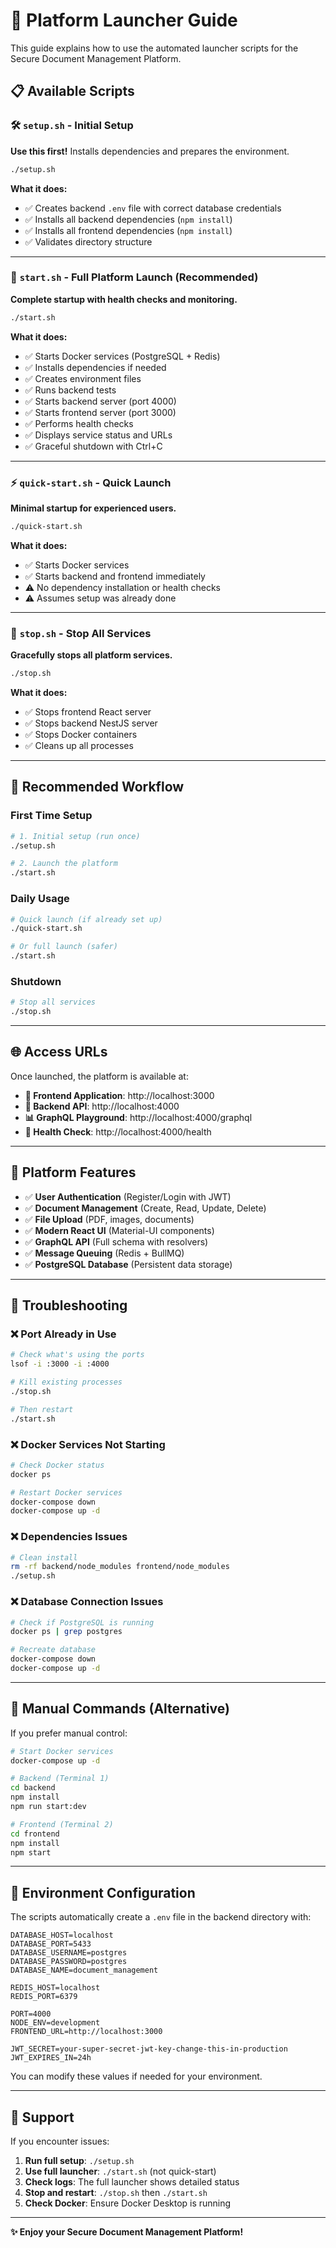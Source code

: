 # 🚀 Platform Launcher Guide

This guide explains how to use the automated launcher scripts for the Secure Document Management Platform.

## 📋 Available Scripts

### 🛠️ `setup.sh` - Initial Setup
**Use this first!** Installs dependencies and prepares the environment.

```bash
./setup.sh
```

**What it does:**
- ✅ Creates backend `.env` file with correct database credentials
- ✅ Installs all backend dependencies (`npm install`)
- ✅ Installs all frontend dependencies (`npm install`)
- ✅ Validates directory structure

---

### 🚀 `start.sh` - Full Platform Launch (Recommended)
**Complete startup with health checks and monitoring.**

```bash
./start.sh
```

**What it does:**
- ✅ Starts Docker services (PostgreSQL + Redis)
- ✅ Installs dependencies if needed
- ✅ Creates environment files
- ✅ Runs backend tests
- ✅ Starts backend server (port 4000)
- ✅ Starts frontend server (port 3000)
- ✅ Performs health checks
- ✅ Displays service status and URLs
- ✅ Graceful shutdown with Ctrl+C

---

### ⚡ `quick-start.sh` - Quick Launch
**Minimal startup for experienced users.**

```bash
./quick-start.sh
```

**What it does:**
- ✅ Starts Docker services
- ✅ Starts backend and frontend immediately
- ⚠️ No dependency installation or health checks
- ⚠️ Assumes setup was already done

---

### 🛑 `stop.sh` - Stop All Services
**Gracefully stops all platform services.**

```bash
./stop.sh
```

**What it does:**
- ✅ Stops frontend React server
- ✅ Stops backend NestJS server
- ✅ Stops Docker containers
- ✅ Cleans up all processes

---

## 🔄 Recommended Workflow

### First Time Setup
```bash
# 1. Initial setup (run once)
./setup.sh

# 2. Launch the platform
./start.sh
```

### Daily Usage
```bash
# Quick launch (if already set up)
./quick-start.sh

# Or full launch (safer)
./start.sh
```

### Shutdown
```bash
# Stop all services
./stop.sh
```

---

## 🌐 Access URLs

Once launched, the platform is available at:

- **🎨 Frontend Application**: http://localhost:3000
- **🔧 Backend API**: http://localhost:4000
- **📊 GraphQL Playground**: http://localhost:4000/graphql
- **💚 Health Check**: http://localhost:4000/health

---

## 🧪 Platform Features

- ✅ **User Authentication** (Register/Login with JWT)
- ✅ **Document Management** (Create, Read, Update, Delete)
- ✅ **File Upload** (PDF, images, documents)
- ✅ **Modern React UI** (Material-UI components)
- ✅ **GraphQL API** (Full schema with resolvers)
- ✅ **Message Queuing** (Redis + BullMQ)
- ✅ **PostgreSQL Database** (Persistent data storage)

---

## 🐛 Troubleshooting

### ❌ Port Already in Use
```bash
# Check what's using the ports
lsof -i :3000 -i :4000

# Kill existing processes
./stop.sh

# Then restart
./start.sh
```

### ❌ Docker Services Not Starting
```bash
# Check Docker status
docker ps

# Restart Docker services
docker-compose down
docker-compose up -d
```

### ❌ Dependencies Issues
```bash
# Clean install
rm -rf backend/node_modules frontend/node_modules
./setup.sh
```

### ❌ Database Connection Issues
```bash
# Check if PostgreSQL is running
docker ps | grep postgres

# Recreate database
docker-compose down
docker-compose up -d
```

---

## 🔧 Manual Commands (Alternative)

If you prefer manual control:

```bash
# Start Docker services
docker-compose up -d

# Backend (Terminal 1)
cd backend
npm install
npm run start:dev

# Frontend (Terminal 2)  
cd frontend
npm install
npm start
```

---

## 📝 Environment Configuration

The scripts automatically create a `.env` file in the backend directory with:

```env
DATABASE_HOST=localhost
DATABASE_PORT=5433
DATABASE_USERNAME=postgres
DATABASE_PASSWORD=postgres
DATABASE_NAME=document_management

REDIS_HOST=localhost
REDIS_PORT=6379

PORT=4000
NODE_ENV=development
FRONTEND_URL=http://localhost:3000

JWT_SECRET=your-super-secret-jwt-key-change-this-in-production
JWT_EXPIRES_IN=24h
```

You can modify these values if needed for your environment.

---

## 🎯 Support

If you encounter issues:

1. **Run full setup**: `./setup.sh`
2. **Use full launcher**: `./start.sh` (not quick-start)
3. **Check logs**: The full launcher shows detailed status
4. **Stop and restart**: `./stop.sh` then `./start.sh`
5. **Check Docker**: Ensure Docker Desktop is running

---

**✨ Enjoy your Secure Document Management Platform!** 